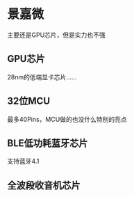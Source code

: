 # 景嘉微
主要还是GPU芯片，但是实力也不强

## GPU芯片
28nm的低端显卡芯片……

## 32位MCU
最多40Pins，MCU做的也没什么特别的亮点

## BLE低功耗蓝牙芯片
支持蓝牙4.1

## 全波段收音机芯片